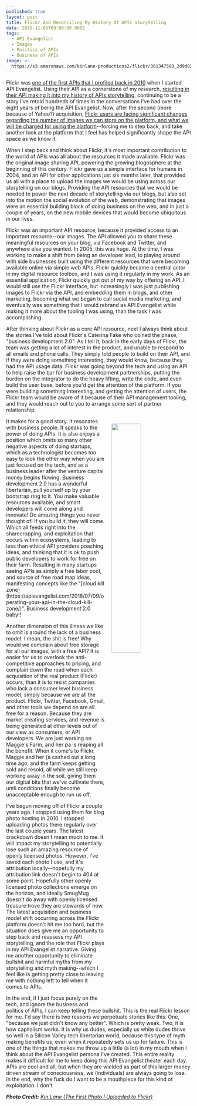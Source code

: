 ```yaml
---
published: true
layout: post
title: Flickr And Reconciling My History Of APIs Storytelling
date: 2018-11-06T09:00:00.000Z
tags:
  - API Evangelist
  - Images
  - Politics of APIs
  - Business of APIs
image: >-
  https://s3.amazonaws.com/kinlane-productions2/flickr/361347580_2d9d02b83d_z.jpg
---
```

Flickr was [one of the first APIs that I profiled back in 2010](http://apievangelist.com/2010/10/06/flickr-api-review/) when I started API Evangelist. Using their API as a cornerstone of my research, [resulting in their API making it into my history of APIs storytelling](http://apievangelist.com/2011/02/09/history-of-apis-flickr-api/), continuing to be a story I've retold hundreds of times in the conversations I've had over the eight years of being the API Evangelist. Now, after the second (more because of Yahoo?) acquisition, [Flickr users are facing significant changes regarding the number of images we can store on the platform, and what we will be charged for using the platform](https://www.businesswire.com/news/home/20181101005328/en/Flickr-Announces-New-Photographer-Centric-Improvements-Flickr-Pro)--forcing me to step back, and take another look at the platform that I feel has helped significantly shape the API space as we know it.

When I step back and think about Flickr, it's most important contribution to the world of APIs was all about the resources it made available. Flickr was the original image sharing API, powering the growing blogosphere at the beginning of this century. Flickr gave us a simple interface for humans in 2004, and an API for other applications just six months later, that provided us all with a place to upload the images we would be using across our storytelling on our blogs. Providing the API resources that we would be needed to power the next decade of storytelling via our blogs, but also set into the motion the social evolution of the web, demonstrating that images were an essential building block of doing business on the web, and in just a couple of years, on the new mobile devices that would become ubiquitous in our lives.

Flickr was an important API resource, because it provided access to an important resource--our images. The API allowed you to share these meaningful resources on your blog, via Facebook and Twitter, and anywhere else you wanted. In 2005, this was huge. At the time, I was working to make a shift from being an developer lead, to playing around with side businesses built using the different resources that were becoming available online via simple web APIs. Flickr quickly became a central actor in my digital resource toolbox, and I was using it regularly in my work. As an essential application, Flickr quickly got out of my way by offering an API. I would still use the Flickr interface, but increasingly I was just publishing images to Flickr via the API, and embedding them in blogs, and other marketing, becoming what we began to call social media marketing, and eventually was something that I would rebrand as API Evangelist while making it more about the tooling I was using, than the task I was accomplishing.

After thinking about Flickr as a core API resource, next I always think about the stories I've told about Flickr's Caterina Fake who coined the phase, "business development 2.0". As I tell it, back in the early days of Flickr, the team was getting a lot of interest in the product, and unable to respond to all emails and phone calls. They simply told people to build on their API, and if they were doing something interesting, they would know, because they had the API usage data. Flickr was going beyond the tech and using an API to help raise the bar for business development partnerships, putting the burden on the integrator to do the heavy lifting, write the code, and even build the user base, before you'd get the attention of the platform. If you were building something interesting, and getting the attention of users, the Flickr team would be aware of it because of their API management tooling, and they would reach out to you to arrange some sort of partner relationship.

<p><img src="http://kinlane-productions2.s3.amazonaws.com/flickr/flickr-beta.png" align="right" width="40%" style="padding: 15px;"></p>It makes for a good story. It resonates with business people. It speaks to the power of doing APIs. It is also enjoys a position which omits so many other negative aspects of doing startups, which as a technologist becomes too easy to look the other way when you are just focused on the tech, and as a business leader after the venture capital money begins flowing. Business development 2.0 has a wonderful libertarian, pull yourself up by your bootstrap ring to it. You make valuable resources available, and smart developers will come along and innovate! Do amazing things you never thought of! If you build it, they will come. Which all feeds right into the sharecropping, and exploitation that occurs within ecosystems, leading to less than ethical API providers poaching ideas, and thinking that it is ok to push public developers to work for free on their farm. Resulting in many startups seeing APIs as simply a free labor pool, and source of free road map ideas, manifesting concepts like the "[cloud kill zone](https://apievangelist.com/2018/07/09/operating-your-api-in-the-cloud-kill-zone/)". Business development 2.0 baby!!

Another dimension of this illness we like to omit is around the lack of a business model. I mean, the shit is free! Why would we complain about free storage for all our images, with a free API? It is easier for us to overlook the anti-competitive approaches to pricing, and complain down the road when each acquisition of the real product (Flickr) occurs, than it is to resist companies who lack a consumer level business model, simply because we are all the product. Flickr, Twitter, Facebook, Gmail, and other tools we depend on are all free for a reason. Because they are market creating services, and revenue is being generated at other levels out of our view as consumers, or API developers. We are just working on Maggie's Farm, and her pa is reaping all the benefit. When it come's to Flickr, Maggie and her {a cashed out a long time ago, and the farm keeps getting sold and resold, all while we still keep working away in the soil, giving them our digital bits that we've cultivate there, until conditions finally become unacceptable enough to run us off.

I've begun moving off of Flickr a couple years ago. I stopped using them for blog photo hosting in 2010. I stopped uploading photos there regularly over the last couple years. The latest crackdown doesn't mean much to me. It will impact my storytelling to potentially lose such an amazing resource of openly licensed photos. However, I've saved each photo I use, and it's attribution locally--hopefully my attribution link doesn't begin to 404 at some point. Hopefully other openly licensed photo collections emerge on the horizon, and ideally SmugMug doesn't do away with openly licensed treasure trove they are stewards of now. The latest acquisition and business model shift occurring across the Flickr platform doesn't hit me too hard, but the situation does give me an opportunity to step back and reassess my API storytelling, and the role that Flickr plays in my API Evangelist narrative. Giving me another opportunity to eliminate bullshit and harmful myths from my storytelling and myth making--which I feel like is getting pretty close to leaving me with nothing left to tell when it comes to APIs.

In the end, if I just focus purely on the tech, and ignore the business and politics of APIs, I can keep telling these bullshit. This is the real Flickr lesson for me. I'd say there is two reasons we perpetuate stories like this. One, "because we just didn't know any better". Which is pretty weak. Two, it is how capitalism works. It is why us dudes, especially us white dudes thrive so well in a Silicon Valley tech libertarian world, because this type of myth making benefits us, even when it repeatedly sets us up for failure. This is one of the things that makes me throw up a little (a lot) in my mouth when I think about the API Evangelist persona I've created. This entire reality makes it difficult for me to keep doing this API Evangelist theater each day. APIs are cool and all, but when they are wielded as part of this larger money driven stream of consciousness, we (individuals) are always going to lose. In the end, why the fuck do I want to be a mouthpiece for this kind of exploitation. I don't.

_**Photo Credit:** [Kin Lane (The First Photo I Uploaded to Flickr)](https://www.flickr.com/photos/kinlane/361347580/in/dateposted-public/)_
